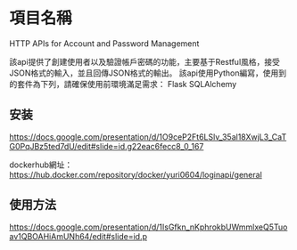 # 項目名稱

HTTP APIs for Account and Password Management

該api提供了創建使用者以及驗證帳戶密碼的功能，主要基于Restful風格，接受JSON格式的輸入，並且回傳JSON格式的輸出。
該api使用Python編寫，使用到的套件為下列，請確保使用前環境滿足需求：
    Flask
    SQLAlchemy


## 安装

https://docs.google.com/presentation/d/1O9ceP2Ft6LSlv_35al18XwjL3_CaTG0PqJBz5ted7dU/edit#slide=id.g22eac6fecc8_0_167

dockerhub網址：https://hub.docker.com/repository/docker/yuri0604/loginapi/general

## 使用方法

https://docs.google.com/presentation/d/1IsGfkn_nKphrokbUWmmlxeQ5Tuoav1QBOAHiAmUNh64/edit#slide=id.p